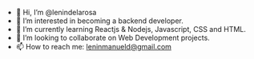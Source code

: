 - 👋 Hi, I’m @lenindelarosa
- 👀 I’m interested in becoming a backend developer. 
- 🌱 I’m currently learning Reactjs & Nodejs, Javascript, CSS and HTML.
- 💞️ I’m looking to collaborate on Web Development projects. 
- 📫 How to reach me: leninmanueld@gmail.com

<!---
lenindelarosa/lenindelarosa is a ✨ special ✨ repository because its `README.md` (this file) appears on your GitHub profile.
You can click the Preview link to take a look at your changes.
--->
